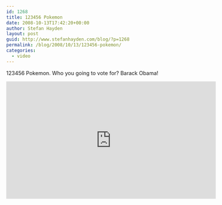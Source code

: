 ```yaml
---
id: 1268
title: 123456 Pokemon
date: 2008-10-13T17:42:20+00:00
author: Stefan Hayden
layout: post
guid: http://www.stefanhayden.com/blog/?p=1268
permalink: /blog/2008/10/13/123456-pokemon/
categories:
  - video
---
```

123456 Pokemon. Who you going to vote for? Barack Obama!

<iframe width="560" height="315" src="https://www.youtube.com/embed/ZlVUXLBJg14&hl=en&fs=1" title="YouTube video player" frameborder="0" allow="accelerometer; autoplay; clipboard-write; encrypted-media; gyroscope; picture-in-picture" allowfullscreen></iframe>